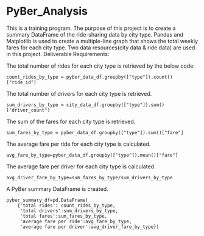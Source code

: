 # PyBer_Analysis
This is a training program.
The purpose of this project is to create a summary DataFrame of the ride-sharing data by city type.
Pandas and Matplotlib is used to create a multiple-line graph that shows the total weekly fares for each city type.
Two data resources(city data & ride data) are used in this project.
Deliverable Requirements:

The total number of rides for each city type is retrieved by the below code:
```
count_rides_by_type = pyber_data_df.groupby(["type"]).count()["ride_id"]
```

The total number of drivers for each city type is retrieved.
```
sum_drivers_by_type = city_data_df.groupby(["type"]).sum()["driver_count"]
```
The sum of the fares for each city type is retrieved.
```
sum_fares_by_type = pyber_data_df.groupby(["type"]).sum()["fare"]
```
The average fare per ride for each city type is calculated.
```
avg_fare_by_type=pyber_data_df.groupby(["type"]).mean()["fare"]
```
The average fare per driver for each city type is calculated.
```
avg_driver_fare_by_type=sum_fares_by_type/sum_drivers_by_type
```
A PyBer summary DataFrame is created.
```
pyber_summary_df=pd.DataFrame(
    {'total rides': count_rides_by_type,
     'total drivers':sum_drivers_by_type,
     'total fares':sum_fares_by_type,
     'average fare per ride':avg_fare_by_type,
     'average fare per driver':avg_driver_fare_by_type})
```


